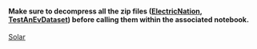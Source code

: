 
####  Make sure to decompress all the zip files ([ElectricNation](ElectricNation.zip), [TestAnEvDataset](TestAnEvDataset.zip)) before calling them within the associated notebook.

[Solar](Solar_Prediction)
